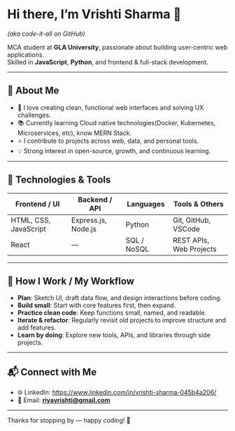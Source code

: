 # Hi there, I’m **Vrishti Sharma** 👋  
*(aka code-it-all on GitHub)*  

MCA student at **GLA University**, passionate about building user-centric web applications.  
Skilled in **JavaScript**, **Python**, and frontend & full-stack development.

---

## 🚀 About Me

- 🎯 I love creating clean, functional web interfaces and solving UX challenges.  
- 📚 Currently learning Cloud native technologies(Docker, Kubernetes, Microservices, etc), know MERN Stack.  
- ⭐ I contribute to projects across web, data, and personal tools.  
- 💡 Strong interest in open-source, growth, and continuous learning.

---

## 🧰 Technologies & Tools

| Frontend / UI | Backend / API | Languages | Tools & Others |
|---------------|----------------|-----------|----------------|
| HTML, CSS, JavaScript | Express.js, Node.js | Python | Git, GitHub, VSCode |
| React | — | SQL / NoSQL | REST APIs, Web Projects |

---


## 📖 How I Work / My Workflow

- **Plan**: Sketch UI, draft data flow, and design interactions before coding.  
- **Build small**: Start with core features first, then expand.  
- **Practice clean code**: Keep functions small, named, and readable.  
- **Iterate & refactor**: Regularly revisit old projects to improve structure and add features.  
- **Learn by doing**: Explore new tools, APIs, and libraries through side projects.

---

## 📬 Connect with Me

- 🌐 LinkedIn: https://www.linkedin.com/in/vrishti-sharma-045b4a206/ 
- 📧 Email: **riyavrishti@gmail.com**   

---

Thanks for stopping by — happy coding! 🚀  
